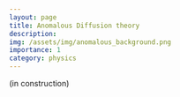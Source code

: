 ```yaml
---
layout: page
title: Anomalous Diffusion theory
description:
img: /assets/img/anomalous_background.png
importance: 1
category: physics
---
```


(in construction)
